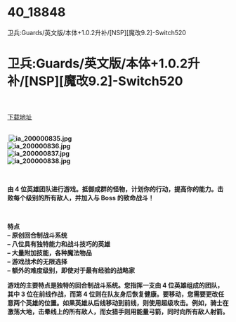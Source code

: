 # 40_18848
卫兵:Guards/英文版/本体+1.0.2升补/[NSP][魔改9.2]-Switch520
# 卫兵:Guards/英文版/本体+1.0.2升补/[NSP][魔改9.2]-Switch520
 <br/></br>
[下载地址](https://www.switch520.cc/article/18848 "下载地址")
<br/></br>

<p><strong>&nbsp;<img title="ia_200000835.jpg" src="https://www.switch520.cc/muke_img/2021_06_19_58c24fb0bb4fa.jpg" alt="ia_200000835.jpg"></strong><br>
<strong><img title="ia_200000836.jpg" src="https://www.switch520.cc/muke_img/2021_06_19_f729479299bd2.jpg" alt="ia_200000836.jpg"></strong><br>
<strong><img title="ia_200000837.jpg" src="https://www.switch520.cc/muke_img/2021_06_19_806d0b617045d.jpg" alt="ia_200000837.jpg"></strong><br>
<strong><img title="ia_200000838.jpg" src="https://www.switch520.cc/muke_img/2021_06_19_f241042c76157.jpg" alt="ia_200000838.jpg"></strong></p>
<p>&nbsp;</p>
<p><strong> 由 4 位英雄团队进行游戏。抵御成群的怪物，计划你的行动，提高你的能力。击败每个级别的所有敌人，并加入与 Boss 的致命战斗！</strong></p>
<p>&nbsp;</p>
<p><strong>特点</strong><br>
<strong>– 原创回合制战斗系统</strong><br>
<strong>– 八位具有独特能力和战斗技巧的英雄</strong><br>
<strong>– 大量附加技能，各种魔法物品</strong><br>
<strong>– 游戏战术的无限选择</strong><br>
<strong>– 额外的难度级别，即使对于最有经验的战略家</strong></p>
<p><strong>游戏的主要特点是独特的回合制战斗系统。您指挥一支由 4 位英雄组成的团队，其中 3 位在前线作战，而第 4 位则在队友身后恢复健康。要移动，您需要更改任意两个英雄的位置。如果英雄从后线移动到前线，则使用超级攻击。例如，骑士在激荡大地，击晕线上的所有敌人，而女猎手则用能量弓箭，同时向所有敌人射箭。</strong></p>
